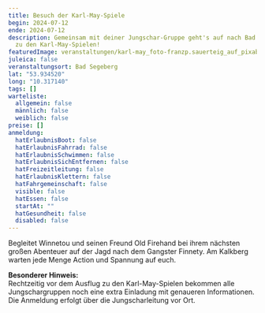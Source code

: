 ```yaml
---
title: Besuch der Karl-May-Spiele
begin: 2024-07-12
ende: 2024-07-12
description: Gemeinsam mit deiner Jungschar-Gruppe geht's auf nach Bad Segeberg
  zu den Karl-May-Spielen!
featuredImage: veranstaltungen/karl-may_foto-franzp.sauerteig_auf_pixabay.jpg
juleica: false
veranstaltungsort: Bad Segeberg
lat: "53.934520"
long: "10.317140"
tags: []
warteliste:
  allgemein: false
  männlich: false
  weiblich: false
preise: []
anmeldung:
  hatErlaubnisBoot: false
  hatErlaubnisFahrrad: false
  hatErlaubnisSchwimmen: false
  hatErlaubnisSichEntfernen: false
  hatFreizeitleitung: false
  hatErlaubnisKlettern: false
  hatFahrgemeinschaft: false
  visible: false
  hatEssen: false
  startAt: ""
  hatGesundheit: false
  disabled: false
---
```

Begleitet Winnetou und seinen Freund Old Firehand bei ihrem nächsten großen Abenteuer auf der Jagd nach dem Gangster Finnety. Am Kalkberg warten jede Menge Action und Spannung auf euch. 

**Besonderer Hinweis:**\
Rechtzeitig vor dem Ausflug zu den Karl-May-Spielen bekommen alle Jungschargruppen noch eine extra Einladung mit genaueren Informationen. Die Anmeldung erfolgt über die Jungscharleitung vor Ort.